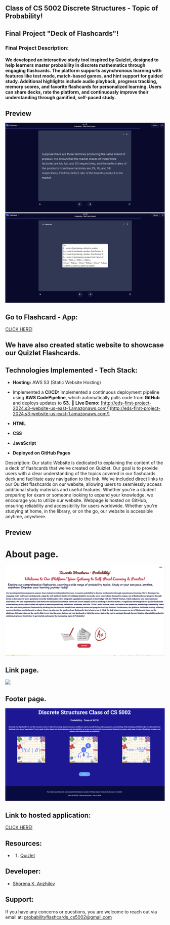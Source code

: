 ##  Class of CS 5002 Discrete Structures - Topic of Probability!
## Final Project "Deck of Flashcards"!

### Final Project Description:
#### We developed an interactive study tool inspired by Quizlet, designed to help learners master probability in discrete mathematics through engaging flashcards. The platform supports asynchronous learning with features like test mode, match-based games, and hint support for guided study. Additional highlights include audio playback, progress tracking, memory scores, and favorite flashcards for personalized learning. Users can share decks, rate the platform, and continuously improve their understanding through gamified, self-paced study.

## Preview 
![alt text](img/readme4.png)
![alt text](img/readme5.png)


## Go to Flashcard - App:

[CLICK HERE!](https://quizlet.com/898347569/probability-cs-5002-final-project-flash-cards/)

## We have also created static website to showcase our Quizlet Flashcards. 

## Technologies Implemented - Tech Stack:
- **Hosting:** AWS S3 (Static Website Hosting)  
- Implemented a **CI/CD:** Implemented a continuous deployment pipeline using **AWS CodePipeline**, which automatically pulls code from **GitHub** and deploys updates to **S3**.
 🔗 **Live Demo:** [http://eds-first-project-2024.s3-website-us-east-1.amazonaws.com/](http://eds-first-project-2024.s3-website-us-east-1.amazonaws.com/)

- **HTML**
- **CSS**
- **JavaScript**
- **Deployed on GitHub Pages**
  
Description:
 Our static Website is dedicated to explaining the content of the a deck of flashcards that we've created on Quizlet. Our goal is to provide users with a clear understanding of the topics covered in our flashcards deck and facilitate easy navigation to the link. We've included direct links to our Quizlet flashcards on our website, allowing users to seamlessly access additional study materials and useful features. Whether you're a student preparing for exam or someone looking to expand your knowledge, we encourage you to utilize our website. Webpage is hosted on GitHub, ensuring reliability and accessibility for users worldwide. Whether you're studying at home, in the library, or on the go, our website is accessible anytime, anywhere.

## Preview 
# About page.
![](img/readme1.png)

## Link page.
![](img/readme2.png)

## Footer page. 
![](img/readme3.png)


## Link to hosted application:
[CLICK HERE!](https://shorenak.github.io/FlashCardsProbability/)


## Resources:
- 1. [Quizlet](https://quizlet.com/login?redir=https%3A%2F%2Fquizlet.com%2Flatest)


## Developer:
- [Shorena K. Anzhilov](https://github.com/ShorenaK)


## Support: 
 If you have any concerns or questions, you are welcome to reach out via email at: probabilityflashcards_cs5002@gmail.com 
